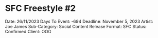 # SFC Freestyle #2

Date: 26/11/2023
Days To Event: -694
Deadline: November 5, 2023
Artist: Joe James
Sub-Category: Social Content
Release Format: SFC
Status: Confirmed
Client: OOO